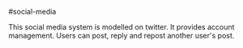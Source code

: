 #social-media

This social media system is modelled on twitter. 
It provides account management. Users can post, reply and repost another user's post.
